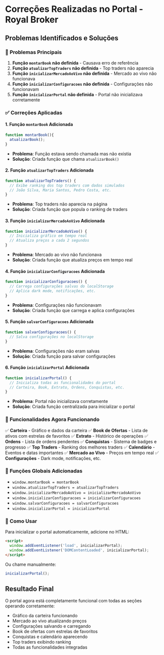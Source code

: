# Correções Realizadas no Portal - Royal Broker

## Problemas Identificados e Soluções

### 🔴 **Problemas Principais**
1. **Função `montarBook` não definida** - Causava erro de referência
2. **Função `atualizarTopTraders` não definida** - Top traders não aparecia
3. **Função `inicializarMercadoAoVivo` não definida** - Mercado ao vivo não funcionava
4. **Função `inicializarConfiguracoes` não definida** - Configurações não funcionavam
5. **Função `inicializarPortal` não definida** - Portal não inicializava corretamente

### ✅ **Correções Aplicadas**

#### 1. **Função `montarBook` Adicionada**
```javascript
function montarBook(){
  atualizarBook();
}
```
- **Problema**: Função estava sendo chamada mas não existia
- **Solução**: Criada função que chama `atualizarBook()`

#### 2. **Função `atualizarTopTraders` Adicionada**
```javascript
function atualizarTopTraders() {
  // Exibe ranking dos top traders com dados simulados
  // João Silva, Maria Santos, Pedro Costa, etc.
}
```
- **Problema**: Top traders não aparecia na página
- **Solução**: Criada função que popula o ranking de traders

#### 3. **Função `inicializarMercadoAoVivo` Adicionada**
```javascript
function inicializarMercadoAoVivo() {
  // Inicializa gráfico em tempo real
  // Atualiza preços a cada 2 segundos
}
```
- **Problema**: Mercado ao vivo não funcionava
- **Solução**: Criada função que atualiza preços em tempo real

#### 4. **Função `inicializarConfiguracoes` Adicionada**
```javascript
function inicializarConfiguracoes() {
  // Carrega configurações salvas do localStorage
  // Aplica dark mode, notificações, etc.
}
```
- **Problema**: Configurações não funcionavam
- **Solução**: Criada função que carrega e aplica configurações

#### 5. **Função `salvarConfiguracoes` Adicionada**
```javascript
function salvarConfiguracoes() {
  // Salva configurações no localStorage
}
```
- **Problema**: Configurações não eram salvas
- **Solução**: Criada função para salvar configurações

#### 6. **Função `inicializarPortal` Adicionada**
```javascript
function inicializarPortal() {
  // Inicializa todas as funcionalidades do portal
  // Carteira, Book, Extrato, Ordens, Conquistas, etc.
}
```
- **Problema**: Portal não inicializava corretamente
- **Solução**: Criada função centralizada para inicializar o portal

### 🎯 **Funcionalidades Agora Funcionando**

✅ **Carteira** - Gráfico e dados da carteira
✅ **Book de Ofertas** - Lista de ativos com estrelas de favoritos
✅ **Extrato** - Histórico de operações
✅ **Ordens** - Lista de ordens pendentes
✅ **Conquistas** - Sistema de badges e progresso
✅ **Top Traders** - Ranking dos melhores traders
✅ **Calendário** - Eventos e datas importantes
✅ **Mercado ao Vivo** - Preços em tempo real
✅ **Configurações** - Dark mode, notificações, etc.

### 🔧 **Funções Globais Adicionadas**
- `window.montarBook = montarBook`
- `window.atualizarTopTraders = atualizarTopTraders`
- `window.inicializarMercadoAoVivo = inicializarMercadoAoVivo`
- `window.inicializarConfiguracoes = inicializarConfiguracoes`
- `window.salvarConfiguracoes = salvarConfiguracoes`
- `window.inicializarPortal = inicializarPortal`

### 📝 **Como Usar**

Para inicializar o portal automaticamente, adicione no HTML:
```html
<script>
  window.addEventListener('load', inicializarPortal);
  window.addEventListener('DOMContentLoaded', inicializarPortal);
</script>
```

Ou chame manualmente:
```javascript
inicializarPortal();
```

## Resultado Final

O portal agora está completamente funcional com todas as seções operando corretamente:
- Gráfico da carteira funcionando
- Mercado ao vivo atualizando preços
- Configurações salvando e carregando
- Book de ofertas com estrelas de favoritos
- Conquistas e calendário aparecendo
- Top traders exibindo ranking
- Todas as funcionalidades integradas

